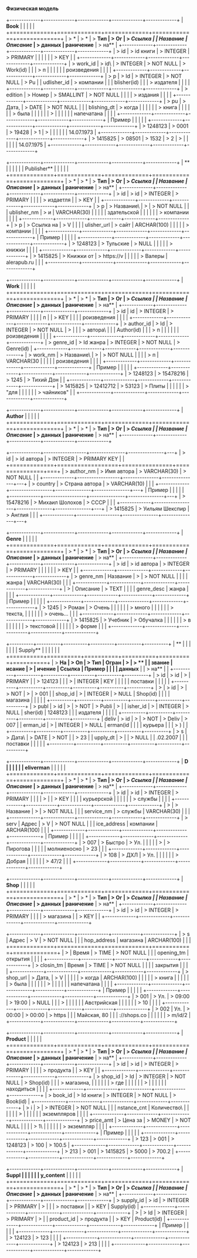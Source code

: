 **Физическая модель**

+-------------+-------------+-------------+-------------+-------------+
| **Book**    |             |             |             |             |
+=============+=============+=============+=============+=============+
| > *         | > *         | > **Тип     | > **Ог      | > **Ссылка  |
| *Название** | *Описание** | > данных**  | раничение** | > на**      |
+-------------+-------------+-------------+-------------+-------------+
| > id        | > id книги  | > INTEGER   | > PRIMARY   |             |
|             |             |             | > KEY       |             |
+-------------+-------------+-------------+-------------+-------------+
| > work_id   | > id\       | > INTEGER   | > NOT NULL  | > Work(id)  |
|             | > п         |             |             |             |
|             | роизведения |             |             |             |
+-------------+-------------+-------------+-------------+-------------+
| > p         | > Id        | > INTEGER   | > NOT NULL  | > Pu        |
| udlisher_id | > компании  |             |             | blisher(id) |
|             | > издателя  |             |             |             |
+-------------+-------------+-------------+-------------+-------------+
| > edition   | > Номер     | > SMALLINT  | > NOT NULL  |             |
|             | > издания   |             |             |             |
+-------------+-------------+-------------+-------------+-------------+
| > pu        | > Дата,     | > DATE      | > NOT NULL  |             |
| blishing_dt | > когда     |             |             |             |
|             | > книга     |             |             |             |
|             | > была      |             |             |             |
|             | >           |             |             |             |
|             |  напечатана |             |             |             |
+-------------+-------------+-------------+-------------+-------------+
| Пример      |             |             |             |             |
+-------------+-------------+-------------+-------------+-------------+
| > 1248123   | > 0001      | > 19428     | > 1         | >           |
|             |             |             |             |  14.07.1973 |
+-------------+-------------+-------------+-------------+-------------+
| > 1415825   | > 08501     | > 1532      | > 2         | >           |
|             |             |             |             |  14.07.1975 |
+-------------+-------------+-------------+-------------+-------------+

+-------------+-------------+-------------+-------------+-------------+
| **          |             |             |             |             |
| Publisher** |             |             |             |             |
+=============+=============+=============+=============+=============+
| > *         | > *         | > **Тип     | > **Ог      | > **Ссылка  |
| *Название** | *Описание** | > данных**  | раничение** | > на**      |
+-------------+-------------+-------------+-------------+-------------+
| > id        | > id        | > INTEGER   | > PRIMARY   |             |
|             | > издаетля  |             | > KEY       |             |
+-------------+-------------+-------------+-------------+-------------+
| > p         | > Название\ | >           | > NOT NULL  |             |
| ublisher_nm | > и         | VARCHAR(30) |             |             |
|             | здательской |             |             |             |
|             | > компании  |             |             |             |
+-------------+-------------+-------------+-------------+-------------+
| > p         | > Ссылка на | > V         |             |             |
| ulisher_url | > сайт      | ARCHAR(100) |             |             |
|             | > компании  |             |             |             |
+-------------+-------------+-------------+-------------+-------------+
| Пример      |             |             |             |             |
+-------------+-------------+-------------+-------------+-------------+
| > 1248123   | > Тульские  | > NULL      |             |             |
|             | > книжки    |             |             |             |
+-------------+-------------+-------------+-------------+-------------+
| > 1415825   | > Книжки от | > https://v |             |             |
|             | > Валеры    | alerapub.ru |             |             |
+-------------+-------------+-------------+-------------+-------------+

+-------------+-------------+-------------+-------------+-------------+
| **Work**    |             |             |             |             |
+=============+=============+=============+=============+=============+
| > *         | > *         | > **Тип     | > **Ог      | > **Ссылка  |
| *Название** | *Описание** | > данных**  | раничение** | > на**      |
+-------------+-------------+-------------+-------------+-------------+
| > id        | id          | > INTEGER   | > PRIMARY   |             |
|             | п           |             | > KEY       |             |
|             | роизведения |             |             |             |
+-------------+-------------+-------------+-------------+-------------+
| > author_id | > Id        | > INTEGER   | > NOT NULL  | >           |
|             | > автора\   |             |             |  Author(id) |
|             | > п         |             |             |             |
|             | роизведения |             |             |             |
+-------------+-------------+-------------+-------------+-------------+
| > genre_id  | > Id жанра  | > INTEGER   | > NOT NULL  | > Genre(id) |
+-------------+-------------+-------------+-------------+-------------+
| > work_nm   | > Название\ | >           | > NOT NULL  |             |
|             | > п         |  VARCHAR(30 |             |             |
|             | роизведения |             |             |             |
+-------------+-------------+-------------+-------------+-------------+
| Пример      |             |             |             |             |
+-------------+-------------+-------------+-------------+-------------+
| > 1248123   | > 15478216  | > 1245      | > Тихий Дон |             |
+-------------+-------------+-------------+-------------+-------------+
| > 1415825   | > 12412712  | > 53123     | > Плиты     |             |
|             |             |             | > "для      |             |
|             |             |             | > чайников" |             |
+-------------+-------------+-------------+-------------+-------------+

+-------------+-------------+-------------+-------------+-------------+
| **Author**  |             |             |             |             |
+=============+=============+=============+=============+=============+
| > *         | > *         | > **Тип     | > **Ог      | > **Ссылка  |
| *Название** | *Описание** | > данных**  | раничение** | > на**      |
+-------------+-------------+-------------+-------------+-------------+

+-------------+------------------+---------------+---------------+---+
| > id        | > id автора      | > INTEGER     | > PRIMARY KEY |   |
+=============+==================+===============+===============+===+
| > author_nm | > Имя автора     | > VARCHAR(30) | > NOT NULL    |   |
+-------------+------------------+---------------+---------------+---+
| > country   | > Страна автора  | > VARCHAR(10) |               |   |
+-------------+------------------+---------------+---------------+---+
| Пример      |                  |               |               |   |
+-------------+------------------+---------------+---------------+---+
| > 15478216  | > Михаил Шолохов | > СССР        |               |   |
+-------------+------------------+---------------+---------------+---+
| > 1415825   | > Уильям Шекспир | > Англия      |               |   |
+-------------+------------------+---------------+---------------+---+

+-------------+-------------+-------------+-------------+-------------+
| **Genre**   |             |             |             |             |
+=============+=============+=============+=============+=============+
| > *         | > *         | > **Тип     | > **Ог      | > **Ссылка  |
| *Название** | *Описание** | > данных**  | раничение** | > на**      |
+-------------+-------------+-------------+-------------+-------------+
| > id        | > id автора | > INTEGER   | > PRIMARY   |             |
|             |             |             | > KEY       |             |
+-------------+-------------+-------------+-------------+-------------+
| > genre_nm  | Название    | >           | > NOT NULL  |             |
|             | жанра       | VARCHAR(30) |             |             |
+-------------+-------------+-------------+-------------+-------------+
| >           | Описание    | > TEXT      |             |             |
|  genre_desc | жанра       |             |             |             |
+-------------+-------------+-------------+-------------+-------------+
| Пример      |             |             |             |             |
+-------------+-------------+-------------+-------------+-------------+
| > 1245      | > Роман     | > Очень     |             |             |
|             |             | > много     |             |             |
|             |             | > текста,   |             |             |
|             |             | > очень\... |             |             |
+-------------+-------------+-------------+-------------+-------------+
| > 1415825   | > Учебник   | > Обучалка  |             |             |
|             |             | > в         |             |             |
|             |             | > текстовой |             |             |
|             |             | > форме     |             |             |
+-------------+-------------+-------------+-------------+-------------+

+----------+----------+----------+----------+----------+----------+
| **       |          |          |          |          |          |
| Supply** |          |          |          |          |          |
+==========+==========+==========+==========+==========+==========+
| > **На   | > **Оп   | > **Тип  | **Огран  | >        | > **     |
| звание** | исание** | >        | ичение** | **Ссылка | Пример** |
|          |          | данных** |          | > на**   |          |
+----------+----------+----------+----------+----------+----------+
| > id     | > id     | >        | PRIMARY  |          | > 124123 |
|          | >        |  INTEGER | KEY      |          |          |
|          | поставки |          |          |          |          |
+----------+----------+----------+----------+----------+----------+
| >        | > id     | >        | > NOT    | >        | > 001    |
|  shop_id | >        |  INTEGER | > NULL   | Shop(id) |          |
|          | магазина |          |          |          |          |
+----------+----------+----------+----------+----------+----------+
| > publ   | > id     | >        | > NOT    | > Publi  | >        |
| isher_id | >        |  INTEGER | > NULL   | sher(id) |  1248123 |
|          | издателя |          |          |          |          |
+----------+----------+----------+----------+----------+----------+
| deliv    | > id     | >        | > NOT    | > Deliv  | > 007    |
| erman_id | >        |  INTEGER | > NULL   | erman(id |          |
|          |  курьера |          |          | > )      |          |
+----------+----------+----------+----------+----------+----------+
| > s      | > Дата\  | > DATE   | > NOT    |          | > 23     |
| upply_dt | >        |          | > NULL   |          | .02.2007 |
|          | поставки |          |          |          |          |
+----------+----------+----------+----------+----------+----------+

+-------------+-------------+-------------+-------------+-------------+
| **D         |             |             |             |             |
| eliverman** |             |             |             |             |
+=============+=============+=============+=============+=============+
| > *         | > *         | > **Тип     | > **Ог      | > **Ссылка  |
| *Название** | *Описание** | > данных**  | раничение** | > на**      |
+-------------+-------------+-------------+-------------+-------------+
| > id        | > id        | > INTEGER   | > PRIMARY   |             |
|             | >           |             | > KEY       |             |
|             |  курьерской |             |             |             |
|             | > службы    |             |             |             |
+-------------+-------------+-------------+-------------+-------------+
| >           | > Название  | >           | > NOT NULL  |             |
|  service_nm | > службы    | VARCHAR(30) |             |             |
+-------------+-------------+-------------+-------------+-------------+
| > serv      | Адрес       | > V         | > NOT NULL  |             |
| ice_address | компании    | ARCHAR(100) |             |             |
+-------------+-------------+-------------+-------------+-------------+
| Пример      |             |             |             |             |
+-------------+-------------+-------------+-------------+-------------+
| > 007       | > Быстро    | > Ул.       |             |             |
|             | >           | > Пирогова  |             |             |
|             | молниеносно | > 23        |             |             |
+-------------+-------------+-------------+-------------+-------------+
| > 108       | > ДХЛ       | > Ул.       |             |             |
|             |             | > Добрая    |             |             |
|             |             | > 47/2      |             |             |
+-------------+-------------+-------------+-------------+-------------+

+-------------+-------------+-------------+-------------+-------------+
| **Shop**    |             |             |             |             |
+=============+=============+=============+=============+=============+
| > *         | > *         | > **Тип     | > **Ог      | > **Ссылка  |
| *Название** | *Описание** | > данных**  | раничение** | > на**      |
+-------------+-------------+-------------+-------------+-------------+
| > id        | > id        | > INTEGER   | > PRIMARY   |             |
|             | > магазина  |             | > KEY       |             |
+-------------+-------------+-------------+-------------+-------------+

+-------------+-------------+-------------+------------+-------------+
| > s         | Адрес       | > V         | > NOT NULL |             |
| hop_address | магазина    | ARCHAR(100) |            |             |
+=============+=============+=============+============+=============+
| >           | Время       | > TIME      | > NOT NULL |             |
|  opening_tm | открытия    |             |            |             |
+-------------+-------------+-------------+------------+-------------+
| > closin_tm | Время       | > TIME      | > NOT NULL |             |
|             | закрытия    |             |            |             |
+-------------+-------------+-------------+------------+-------------+
| > shop_url  | > Дата,     | > V         |            |             |
|             | > когда     | ARCHAR(100) |            |             |
|             | > книга     |             |            |             |
|             | > была      |             |            |             |
|             | >           |             |            |             |
|             |  напечатана |             |            |             |
+-------------+-------------+-------------+------------+-------------+
| Пример      |             |             |            |             |
+-------------+-------------+-------------+------------+-------------+
| > 001       | > Ул.       | > 09:00     | > 19:00    | > NULL      |
|             | >           |             |            |             |
|             | Австрийская |             |            |             |
|             | > 10        |             |            |             |
+-------------+-------------+-------------+------------+-------------+
| > 002       | Ул.         | > 00:00     | > 00:00    | > https     |
|             | Майская, 80 |             |            | ://shops.co |
|             |             |             |            | > m/id/2    |
+-------------+-------------+-------------+------------+-------------+

+-------------+-------------+-------------+-------------+-------------+
| **Product** |             |             |             |             |
+=============+=============+=============+=============+=============+
| > *         | > *         | > **Тип     | > **Ог      | > **Ссылка  |
| *Название** | *Описание** | > данных**  | раничение** | > на**      |
+-------------+-------------+-------------+-------------+-------------+
| > id        | > id        | > INTEGER   | > PRIMARY   |             |
|             | > продукта  |             | > KEY       |             |
+-------------+-------------+-------------+-------------+-------------+
| > shop_id   | > Id        | > INTEGER   | > NOT NULL  | > Shop(id)  |
|             | > магазина, |             |             |             |
|             | > где       |             |             |             |
|             | >           |             |             |             |
|             |  находиться |             |             |             |
+-------------+-------------+-------------+-------------+-------------+
| > book_id   | > Id книги  | > INTEGER   | > NOT NULL  | > Book(id)  |
+-------------+-------------+-------------+-------------+-------------+
| > i         | >           | > INTEGER   | > NOT NULL  |             |
| nstance_cnt | Количество\ |             |             |             |
|             | >           |             |             |             |
|             | экземпляров |             |             |             |
+-------------+-------------+-------------+-------------+-------------+
| > price_amt | > Цена за   | > MONEY     | > NOT NULL  |             |
|             | > 1\        |             |             |             |
|             | > экземпляр |             |             |             |
+-------------+-------------+-------------+-------------+-------------+
| Пример      |             |             |             |             |
+-------------+-------------+-------------+-------------+-------------+
| > 123       | > 001       | > 1248123   | > 100       | > 100.5     |
+-------------+-------------+-------------+-------------+-------------+
| > 213       | > 001       | > 1415825   | > 5000      | > 700.2     |
+-------------+-------------+-------------+-------------+-------------+

+-------------+-------------+-------------+-------------+-------------+
| **Suppl     |             |             |             |             |
| y_content** |             |             |             |             |
+=============+=============+=============+=============+=============+
| > *         | > *         | > **Тип     | > **Ог      | > **Ссылка  |
| *Название** | *Описание** | > данных**  | раничение** | > на**      |
+-------------+-------------+-------------+-------------+-------------+
| > supply_id | > id        | > INTEGER   | > PRIMARY   | >           |
|             | > поставки  |             | > KEY       |  Supply(id) |
+-------------+-------------+-------------+-------------+-------------+
| >           | > Id        | > INTEGER   | > PRIMARY   | >           |
|  product_id | > продукта  |             | > KEY       | Product(id) |
+-------------+-------------+-------------+-------------+-------------+
| Пример      |             |             |             |             |
+-------------+-------------+-------------+-------------+-------------+
| > 124123    | > 123       |             |             |             |
+-------------+-------------+-------------+-------------+-------------+
| > 124123    | > 213       |             |             |             |
+-------------+-------------+-------------+-------------+-------------+